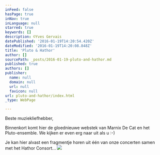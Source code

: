 ```yaml
---
inFeed: false
hasPage: true
inNav: true
inLanguage: null
starred: true
keywords: []
description: ©Yves Gervais
datePublished: '2016-01-19T14:20:54.420Z'
dateModified: '2016-01-19T14:20:08.848Z'
title: 'Pluto & Hathor'
author: []
sourcePath: _posts/2016-01-19-pluto-and-hathor.md
published: true
authors: []
publisher:
  name: null
  domain: null
  url: null
  favicon: null
url: pluto-and-hathor/index.html
_type: WebPage

---
```

Beste muziekliefhebber,

Binnenkort komt hier de gloednieuwe webstek van Marnix De Cat en het Pluto-ensemble. We kijken er even erg naar uit als u :-)

Je kan hier alvast een fragmentje horen uit één van onze concerten samen met het Hathor Consort...
![](https://s3-us-west-2.amazonaws.com/the-grid-img/p/2f3b3064a97ec1b68bf9b43f8f71c7297c324c4f.jpg)